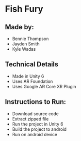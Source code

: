 # Fish Fury
[logo]: https://github.com/bethompson04/PRO385_AugmentedREALITY/blob/main/GitImages/screenshot_1.jpg "Screenshot 1"
[logo]: https://github.com/bethompson04/PRO385_AugmentedREALITY/blob/main/GitImages/screenshot_2.jpg "Screenshot 2"

## Made by:
- Bennie Thompson
- Jayden Smith
- Kyle Wadas

## Technical Details
- Made in Unity 6
- Uses AR Foundation
- Uses Google AR Core XR Plugin

## Instructions to Run:
- Download source code
- Extract zipped file
- Run the project in Unity 6
- Build the project to android
- Run on android device
